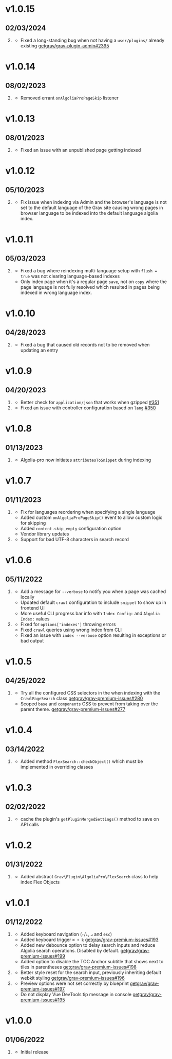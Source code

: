 # v1.0.15
## 02/03/2024

2. [](#bugfix)
   * Fixed a long-standing bug when not having a `user/plugins/` already existing [getgrav/grav-plugin-admin#2395](https://github.com/getgrav/grav-plugin-admin/issues/2395)


# v1.0.14
## 08/02/2023

2. [](#bugfix)
   * Removed errant `onAlgoliaProPageSkip` listener


# v1.0.13
## 08/01/2023

2. [](#bugfix)
   * Fixed an issue with an unpublished page getting indexed
   
# v1.0.12
## 05/10/2023

2. [](#bugfix)
   * Fix issue when indexing via Admin and the browser's language is not set to the default language of the Grav site causing wrong pages in browser language to be indexed into the default language algolia index. 

# v1.0.11
## 05/03/2023

2. [](#bugfix)
    * Fixed a bug where reindexing multi-language setup with `flush = true` was not clearing language-based indexes
    * Only index page when it's a regular page `save`, not on `copy` where the page language is not fully resolved which resulted in pages being indexed in wrong language index.

# v1.0.10
## 04/28/2023

2. [](#bugfix)
    * Fixed a bug that caused old records not to be removed when updating an entry

# v1.0.9
## 04/20/2023

1. [](#improved)
   * Better check for `application/json` that works when gzipped [#351](https://github.com/getgrav/grav-premium-issues/issues/351)
2. [](#bugfix)
   * Fixed an issue with controller configuration based on `lang` [#350](https://github.com/getgrav/grav-premium-issues/issues/350)

# v1.0.8
## 01/13/2023

1. [](#improved)
   * Algolia-pro now initiates `attributesToSnippet` during indexing

# v1.0.7
## 01/11/2023

1. [](#improved)
   * Fix for languages reordering when specifying a single language
   * Added custom `onAlgoliaProPageSkip()` event to allow custom logic for skipping
   * Added `content.skip_empty` configuration option
   * Vendor library updates
2. [](#bugfix)
   * Support for bad UTF-8 characters in search record

# v1.0.6
## 05/11/2022

1. [](#improved)
   * Add a message for `--verbose` to notify you when a page was cached locally
   * Updated default `crawl` configuration to include `snippet` to show up in frontend UI
   * More useful CLI progress bar info with `Index Config:` and `Algolia Index:` values
2. [](#bugfix)
   * Fixed for `options['indexes']` throwing errors
   * Fixed `crawl` queries using wrong index from CLI
   * Fixed an issue with `index --verbose` option resulting in exceptions or bad output

# v1.0.5
## 04/25/2022

1. [](#improved)
   * Try all the configured CSS selectors in the when indexing with the `CrawlPageSearch` class [getgrav/grav-premium-issues#280](https://github.com/getgrav/grav-premium-issues/issues/280)
   * Scoped `base` and `components` CSS to prevent from taking over the parent theme. [getgrav/grav-premium-issues#277](https://github.com/getgrav/grav-premium-issues/issues/277)

# v1.0.4
## 03/14/2022

1. [](#new)
    * Added method `FlexSearch::checkObject()` which must be implemented in overriding classes

# v1.0.3
## 02/02/2022

1. [](#new)
   * cache the plugin's `getPluginMergedSettings()` method to save on API calls

# v1.0.2
## 01/31/2022

1. [](#new)
   * Added abstract `Grav\Plugin\AlgoliaPro\FlexSearch` class to help index Flex Objects

# v1.0.1
## 01/12/2022

1. [](#new)
   * Added keyboard navigation (`↑`/`↓`, `↵` and `esc`)
   * Added keyboard trigger `⌘ + k` [getgrav/grav-premium-issues#193](https://github.com/getgrav/grav-premium-issues/issues/193)
   * Added new debounce option to delay search inputs and reduce Algolia search operations. Disabled by default. [getgrav/grav-premium-issues#199](https://github.com/getgrav/grav-premium-issues/issues/199)
   * Added option to disable the TOC Anchor subtitle that shows next to tiles in parentheses [getgrav/grav-premium-issues#198](https://github.com/getgrav/grav-premium-issues/issues/198)
2. [](#improved)
   * Better style reset for the search input, previously inheriting default webkit styling [getgrav/grav-premium-issues#196](https://github.com/getgrav/grav-premium-issues/issues/196)
3. [](#bugfix)
   * Preview options were not set correctly by blueprint [getgrav/grav-premium-issues#197](https://github.com/getgrav/grav-premium-issues/issues/197)
   * Do not display Vue DevTools tip message in console [getgrav/grav-premium-issues#195](https://github.com/getgrav/grav-premium-issues/issues/195)

# v1.0.0
## 01/06/2022

1. [](#new)
   * Initial release
